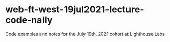 # web-ft-west-19jul2021-lecture-code-nally

Code examples and notes for the July 19th, 2021 cohort at Lighthouse Labs

